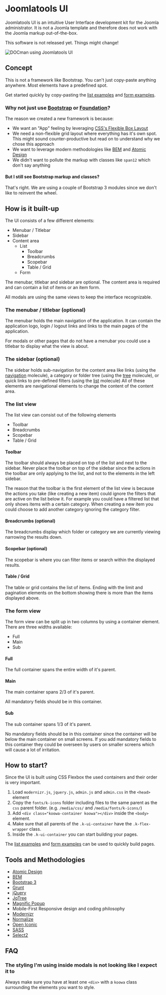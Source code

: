 # Joomlatools UI

Joomlatools UI is an intuitive User Interface development kit for the Joomla administrator.
It is not a Joomla template and therefore does not work with the Joomla markup out-of-the-box.

<p class="sg-alert">This software is not released yet. Things might change!</p>

![DOCman using Joomlatools UI](/joomlatools/images/docman.png)

## Concept

This is not a framework like Bootstrap. You can't just copy-paste anything anywhere. Most elements have a predefined spot. 

Get started quickly by copy-pasting the [list examples](/#/section/4) and [form examples](/#/section/5).

### Why not just use [Bootstrap](http://getbootstrap.com/) or [Foundation](http://foundation.zurb.com/)?

The reason we created a new framework is because:

- We want an "App" feeling by leveraging [CSS's Flexible Box Layout](https://www.w3.org/TR/css-flexbox-1/)
- We need a non-flexible grid layout where everything has it's own spot. This might sound counter-productive but read on to understand why we chose this approach
- We want to leverage modern methodologies like [BEM](https://en.bem.info/methodology/) and [Atomic Design](http://atomicdesign.bradfrost.com/)
- We didn't want to pollute the markup with classes like `span12` which don't say anything

#### But I still see Bootstrap markup and classes?

That's right. We are using a couple of Bootstrap 3 modules since we don't like to reinvent the wheel.

## How is it built-up

The UI consists of a few different elements:

- Menubar / Titlebar
- Sidebar
- Content area
  - List
    - Toolbar
    - Breadcrumbs
    - Scopebar
    - Table / Grid
  - Form
  
The menubar, titlebar and sidebar are optional.
The content area is required and can contain a list of items or an item form.

All modals are using the same views to keep the interface recognizable.

### The menubar / titlebar (optional)

The menubar holds the main navigation of the application.
It can contain the application logo, login / logout links and links to the main pages of the application.

For modals or other pages that do not have a menubar you could use a titlebar to display what the view is about.

### The sidebar (optional)

The sidebar holds sub-navigation for the content area like links (using the [navigation](/#/section/2.16) molecule), a category or folder tree (using the [tree](/#/section/2.26) molecule), or quick links to pre-defined filters (using the [list](/#/section/2.13) molecule)
All of these elements are navigational elements to change the content of the content area.

### The list view

The list view can consist out of the following elements

- Toolbar
- Breadcrumbs
- Scopebar
- Table / Grid

#### Toolbar

The toolbar should always be placed on top of the list and next to the sidebar.
Never place the toolbar on top of the sidebar since the actions in the toolbar are only applying to the list, and not to the elements in the left sidebar.

The reason that the toolbar is the first element of the list view is because the actions you take (like creating a new item) could ignore the filters that are active on the list below it.
For example you could have a filtered list that only shows items with a certain category. When creating a new item you could choose to add another category ignoring the category filter.

#### Breadcrumbs (optional)

The breadcrumbs display which folder or category we are currently viewing narrowing the results down.

#### Scopebar (optional)

The scopebar is where you can filter items or search within the displayed results.

#### Table / Grid

The table or grid contains the list of items. Ending with the limit and pagination elements on the bottom showing there is more than the items displayed above.

### The form view

The form view can be split up in two columns by using a container element. There are three widths available:

- Full
- Main
- Sub

#### Full

The full container spans the entire width of it's parent.

#### Main

The main container spans 2/3 of it's parent.

All mandatory fields should be in this container.

#### Sub

The sub container spans 1/3 of it's parent.

No mandatory fields should be in this container since the container will be below the main container on small screens.
If you add mandatory fields to this container they could be overseen by users on smaller screens which will cause a lot of irritation.

## How to start?

Since the UI is built using CSS Flexbox the used containers and their order is very important. 

1. Load `modernizr.js`, `jquery.js`, `admin.js` and `admin.css` in the `<head>` element
2. Copy the `fonts/k-icons` folder including files to the same parent as the `css` parent folder. (e.g. `/media/css/` and `/media/fonts/k-icons/`)
3. Add `<div class="koowa-container koowa"></div>` inside the `<body>` element.
4. Make sure that all parents of the `.k-ui-container` have the `.k-flex-wrapper` class.
5. Inside the `.k-ui-container` you can start building your pages.

The [list examples](/#/section/4) and [form examples](/#/section/5) can be used to quickly build pages.

## Tools and Methodologies

- [Atomic Design](http://atomicdesign.bradfrost.com/)
- [BEM](http://getbem.com/)
- [Bootstrap 3](http://getbootstrap.com/)
- [Grunt](http://gruntjs.com/)
- [jQuery](https://jquery.com/)
- [JqTree](https://mbraak.github.io/jqTree/)
- [Magnific Popup](http://dimsemenov.com/plugins/magnific-popup/)
- Mobile-First Responsive design and coding philosophy
- [Modernizr](https://modernizr.com/)
- [Normalize](https://necolas.github.io/normalize.css/)
- [Open Iconic](https://useiconic.com/open)
- [SASS](http://sass-lang.com/)
- [Select2](https://select2.github.io/)

## FAQ

### The styling I'm using inside modals is not looking like I expect it to

Always make sure you have at least one `<div>` with a `koowa` class surrounding the elements you want to style.